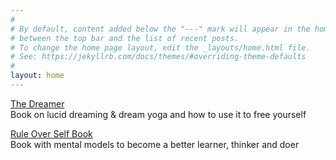 ```yaml
---
#
# By default, content added below the "---" mark will appear in the home page
# between the top bar and the list of recent posts.
# To change the home page layout, edit the _layouts/home.html file.
# See: https://jekyllrb.com/docs/themes/#overriding-theme-defaults
#
layout: home
---
```


[The Dreamer](https://link.com.de/dream)
<br>
Book on lucid dreaming & dream yoga and how to use it to free yourself

[Rule Over Self Book](https://link.com.de/ruleoverself)
<br>
Book with mental models to become a better learner, thinker and doer


